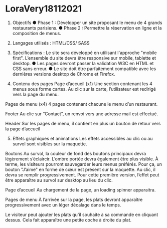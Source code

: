 # LoraVery18112021

1. Objectifs
● Phase 1 : Développer un site proposant le menu de 4 grands restaurants parisiens.
● Phase 2 : Permettre la réservation en ligne et la composition de menus.

2. Langages utilisés :
HTML/CSS/ SASS

3. Spécifications :
Le site sera développé en utilisant l'approche "mobile first".
L’ensemble du site devra être responsive sur mobile, tablette et desktop.
● Les pages devront passer la validation W3C en HTML et CSS sans erreur.
● Le site doit être parfaitement compatible avec les dernières versions desktop de Chrome et Firefox.

4. Contenu des pages
Page d’accueil (x1)
Une section contenant les 4 menus sous forme cartes. Au clic sur la carte, l’utilisateur est redirigé vers la page du menu.

Pages de menu (x4)
4 pages contenant chacune le menu d’un restaurant.

Footer
Au clic sur “Contact”, un renvoi vers une adresse mail est effectué.

Header
Sur les pages de menu, il contient en plus un bouton de retour vers la page d’accueil

5. Effets graphiques et animations
Les effets accessibles au clic ou au survol sont visibles sur la maquette.

Boutons
Au survol, la couleur de fond des boutons principaux devra légèrement s’éclaircir.
L’ombre portée devra également être plus visible.
À terme, les visiteurs pourront sauvegarder leurs menus préférés. Pour ça, un bouton "J’aime" en forme de cœur est présent sur la maquette. Au clic, il devra se remplir progressivement. Pour cette première version, l’effet peut être apparaître au survol sur desktop au lieu du clic.

Page d’accueil
Au chargement de la page, un loading spinner apparaitra.

Pages de menu
À l’arrivée sur la page, les plats devront apparaître progressivement avec un léger décalage dans le temps.

Le visiteur peut ajouter les plats qu'il souhaite à sa commande en cliquant dessus. Cela fait apparaître une petite coche à droite du plat.
